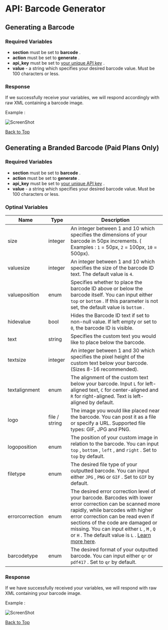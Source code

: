 <a name="head"></a><h1>API: Barcode Generator</h1>

<a name="generate"></a><h2>Generating a Barcode</h2>

<h3>Required Variables</h3>

* <b>section</b> must be set to <b>barcode</b> .
* <b>action</b> must be set to <b>generate</b> .
* <b>api_key</b> must be set to [your unique API key](../README.md#finding) .
* <b>value</b> - a string which specifies your desired barcode value. Must be 100 characters or less.

<h3>Response</h3>

If we successfully receive your variables, we will respond accordingly with raw XML containing a barcode image.

Example :

![ScreenShot](https://codereadr.com/kb/images/standardbarcode_normal.gif)

[Back to Top](#head)

<a name="generate"></a><h2>Generating a Branded Barcode (Paid Plans Only)</h2>

<h3>Required Variables</h3>

* <b>section</b> must be set to <b>barcode</b> .
* <b>action</b> must be set to <b>generate</b> .
* <b>api_key</b> must be set to [your unique API key](../README.md#finding) .
* <b>value</b> - a string which specifies your desired barcode value. Must be 100 characters or less.

<h3>Optinal Variables</h3>

| Name | Type | Description |
| ---- | ---- | ----------- |
| size | integer | An integer between 1 and 10 which specifies the dimensions of your barcode in 50px increments. ( Examples : <code>1</code> = 50px, <code>2</code> = 100px, <code>10</code> = 500px). |
| valuesize | integer | An integer between 1 and 10 which specifies the size of the barcode ID text. The default value is <code>4</code>. |
| valueposition | enum | Specifies whether to place the barcode ID above or below the barcode itself. You can input either <code>top</code> or <code>bottom</code> . If this parameter is not set, the default value is <code>bottom</code> . |
| hidevalue | bool | Hides the Barcode ID text if set to non-null value. If left empty or set to <code>0</code>, the barcode ID is visible. |
| text | string | Specifies the custom text you would like to place below the barcode. |
| textsize | integer | An integer between 1 and 30 which specifies the pixel height of the custom text below your barcode. (Sizes 8-16 recommended). |
| textalignment | enum | The alignment of the custom text below your barcode. Input <code>L</code> for left-aligned text, <code>C</code> for center-aligned and <code>R</code> for right-aligned. Text is left-aligned by default. |
| logo | file / string | The image you would like placed near the barcode. You can post it as a file or specify a URL. Supported file types: GIF, JPG and PNG. |
| logoposition |enum| The position of your custom image in relation to the barcode. You can input <code>top</code> , <code>bottom</code> , <code>left</code> , and <code>right</code> . Set to <code>top</code> by default. |
| filetype | enum | The desired file type of your outputted barcode. You can input either <code>JPG</code> , <code>PNG</code> or <code>GIF</code> . Set to <code>GIF</code> by default. |
| errorcorrection | enum | The desired error correction level of your barcode. Barcodes with lower error correction can be scanned more rapidly, while barcodes with higher error correction can be read even if sections of the code are damaged or missing. You can input either <code>L</code> , <code>M</code> , <code>Q</code> or <code>H</code> . The default value is <code>L</code> . [Learn more here](http://en.wikipedia.org/wiki/Qr_code#Error_correction). |
| barcodetype | enum | The desired format of your outputted barcode. You can input either <code>qr</code> or <code>pdf417</code> . Set to <code>qr</code> by default. |

<h3>Response</h3>

If we have successfully received your variables, we will respond with raw XML containing your barcode image.

Example :

![ScreenShot](https://codereadr.com/kb/images/brandedcode_normal.jpg)

[Back to Top](#head)
